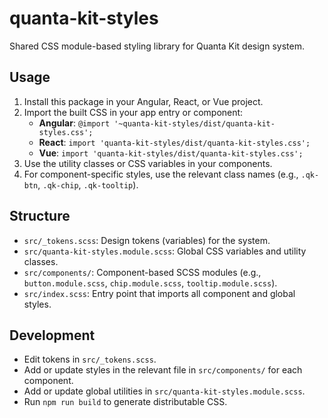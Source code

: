 # quanta-kit-styles

Shared CSS module-based styling library for Quanta Kit design system.

## Usage

1. Install this package in your Angular, React, or Vue project.
2. Import the built CSS in your app entry or component:
   - **Angular**: `@import '~quanta-kit-styles/dist/quanta-kit-styles.css';`
   - **React**: `import 'quanta-kit-styles/dist/quanta-kit-styles.css';`
   - **Vue**: `import 'quanta-kit-styles/dist/quanta-kit-styles.css';`
3. Use the utility classes or CSS variables in your components.
4. For component-specific styles, use the relevant class names (e.g., `.qk-btn`, `.qk-chip`, `.qk-tooltip`).

## Structure

- `src/_tokens.scss`: Design tokens (variables) for the system.
- `src/quanta-kit-styles.module.scss`: Global CSS variables and utility classes.
- `src/components/`: Component-based SCSS modules (e.g., `button.module.scss`, `chip.module.scss`, `tooltip.module.scss`).
- `src/index.scss`: Entry point that imports all component and global styles.

## Development
- Edit tokens in `src/_tokens.scss`.
- Add or update styles in the relevant file in `src/components/` for each component.
- Add or update global utilities in `src/quanta-kit-styles.module.scss`.
- Run `npm run build` to generate distributable CSS.
